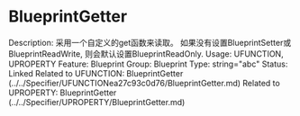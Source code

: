 # BlueprintGetter

Description: 采用一个自定义的get函数来读取。
如果没有设置BlueprintSetter或BlueprintReadWrite, 则会默认设置BlueprintReadOnly.
Usage: UFUNCTION, UPROPERTY
Feature: Blueprint
Group: Blueprint
Type: string="abc"
Status: Linked
Related to UFUNCTION: BlueprintGetter (../../Specifier/UFUNCTIONea27c93c0d76/BlueprintGetter.md)
Related to UPROPERTY: BlueprintGetter (../../Specifier/UPROPERTY/BlueprintGetter.md)